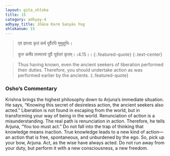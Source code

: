 ```yaml
---
layout: gita_shloka
title: 15
category: adhyay-4
adhyay_title: Jñāna Karm Sanyās Yog
shlokanum: 15
---
```


> एवं ज्ञात्वा कृतं कर्म पूर्वैरपि मुमुक्षुभिः।<br><br>कुरु कर्मैव तस्मात्त्वं पूर्वैः पूर्वतरं कृतम्।।4.15।।
{:.featured-quote} 
{:.text-center}

> Thus having known, even the ancient seekers of liberation performed their duties. Therefore, you should undertake action as was performed earlier by the ancients.
{:.featured-quote}

### Osho’s Commentary
Krishna brings the highest philosophy down to Arjuna’s immediate situation. He says, “Knowing this secret of desireless action, the ancient seekers also acted.”
Liberation is not found in escaping from the world, but in transforming your way of being in the world. Renunciation of action is a misunderstanding. The real path is renunciation in action.
Therefore, he tells Arjuna, “You too must act.” Do not fall into the trap of thinking that knowledge means inaction. True knowledge leads to a new kind of action—an action that is free, spontaneous, and unburdened by the ego. So, pick up your bow, Arjuna. Act, as the wise have always acted. Do not run away from your duty, but perform it with a new consciousness, a new freedom.
